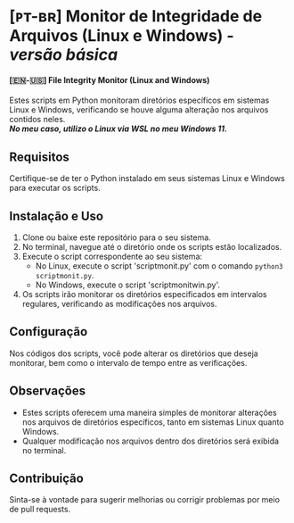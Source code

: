 # [ᴘᴛ-ʙʀ] Monitor de Integridade de Arquivos (Linux e Windows) - *versão básica*
#### **[🇪​​​​​🇳​​​​​-🇺​​​​​🇸] File Integrity Monitor (Linux and Windows)**

Estes scripts em Python monitoram diretórios específicos em sistemas Linux e Windows, verificando se houve alguma alteração nos arquivos contidos neles.   
***No meu caso, utilizo o Linux via WSL no meu Windows 11.***

## Requisitos

Certifique-se de ter o Python instalado em seus sistemas Linux e Windows para executar os scripts.

## Instalação e Uso

1. Clone ou baixe este repositório para o seu sistema.
2. No terminal, navegue até o diretório onde os scripts estão localizados.
3. Execute o script correspondente ao seu sistema:
   - No Linux, execute o script 'scriptmonit.py' com o comando `python3 scriptmonit.py`.
   - No Windows, execute o script 'scriptmonitwin.py'. 
4. Os scripts irão monitorar os diretórios especificados em intervalos regulares, verificando as modificações nos arquivos.

## Configuração

Nos códigos dos scripts, você pode alterar os diretórios que deseja monitorar, bem como o intervalo de tempo entre as verificações.

## Observações

- Estes scripts oferecem uma maneira simples de monitorar alterações nos arquivos de diretórios específicos, tanto em sistemas Linux quanto Windows.
- Qualquer modificação nos arquivos dentro dos diretórios será exibida no terminal.

## Contribuição

Sinta-se à vontade para sugerir melhorias ou corrigir problemas por meio de pull requests.
